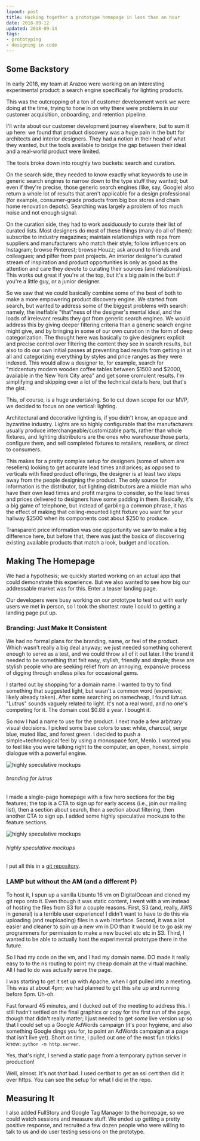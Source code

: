 ```yaml
---
layout: post
title: Hacking together a prototype homepage in less than an hour
date: 2018-09-12
updated: 2018-09-14
tags:
- prototyping
- designing in code
---
```


## Some Backstory

In early 2018, my team at Arazoo were working on an interesting experimental product: a search engine specifically for lighting products. 

This was the outcropping of a ton of customer development work we were doing at the time, trying to hone in on why there were problems in our customer acquisition, onboarding, and retention pipeline. 

I'll write about our customer development journey elsewhere, but to sum it up here: we found that product discovery was a huge pain in the butt for architects and interior designers. They had a notion in their head of what they wanted, but the tools available to bridge the gap between their ideal and a real-world product were limited. 

The tools broke down into roughly two buckets: search and curation.

On the search side, they needed to know exactly what keywords to use in generic search engines to narrow down to the type stuff they wanted; but even if they're precise, those generic search engines (like, say, Google) also return a whole lot of results that aren't applicable for a design professional (for example, consumer-grade products from big box stores and chain home renovation depots). Searching was largely a problem of too much noise and not enough signal.

On the curation side, they had to work assiduously to curate their list of curated lists. Most designers do most of these things (many do all of them): subscribe to industry magazines; maintain relationships with reps from suppliers and manufacturers who match their style; follow influencers on Instagram; browse Pinterest; browse Houzz; ask around to friends and colleagues; and pilfer from past projects. An interior designer's curated stream of inspiration and product opportunities is only as good as the attention and care they devote to curating their sources (and relationships). This works out great if you're at the top, but it's a big pain in the butt if you're a little guy, or a junior designer. 

So we saw that we could basically combine some of the best of both to make a more empowering product discovery engine. We started from search, but wanted to address some of the biggest problems with search: namely, the ineffable "that"ness of the designer's mental ideal, and the loads of irrelevant results they got from generic search engines. We would address this by giving deeper filtering criteria than a generic search engine might give, and by bringing in some of our own curation in the form of deep categorization. The thought here was basically to give designers explicit and precise control over filtering the content they see in search results, but also to do our own initial passes at preventing bad results from getting in at all and categorizing everything by styles and price ranges as they were indexed. This would allow a designer to, for example, search for "midcentury modern wooden coffee tables between $1500 and $2000, available in the New York City area" and get some cromulent results. I'm simplifying and skipping over a lot of the technical details here, but that's the gist.

This, of course, is a huge undertaking. So to cut down scope for our MVP, we decided to focus on one vertical: lighting. 

Architectural and decorative lighting is, if you didn't know, an opaque and byzantine industry. Lights are so highly configurable that the manufacturers usually produce interchangeable/customizable parts, rather than whole fixtures, and lighting distributors are the ones who warehouse those parts, configure them, and sell completed fixtures to retailers, resellers, or direct to consumers. 

This makes for a pretty complex setup for designers (some of whom are resellers) looking to get accurate lead times and prices; as opposed to verticals with fixed product offerings, the designer is at least two steps away from the people designing the product. The only source for information is the distributor, but lighting distributors are a middle man who have their own lead times and profit margins to consider, so the lead times and prices delivered to designers have some padding in them. Basically, it's a big game of telephone, but instead of garbling a common phrase, it has the effect of making that ceiling-mounted light fixture you want for your hallway $2500 when its components cost about $250 to produce. 

Transparent price information was one opportunity we saw to make a big difference here, but before that, there was just the basics of discovering existing available products that match a look, budget and location.

## Making The Homepage

We had a hypothesis; we quickly started working on an actual app that could demonstrate this experience. But we also wanted to see how big our addressable market was for this. Enter a teaser landing page. 

Our developers were busy working on our prototype to test out with early users we met in person, so I took the shortest route I could to getting a landing page put up.

### Branding: Just Make It Consistent

We had no formal plans for the branding, name, or feel of the product. Which wasn't really a big deal anyway; we just needed something coherent enough to serve as a test, and we could throw all of it out later. I the brand it needed to be something that felt easy, stylish, friendly and simple; these are stylish people who are seeking relief from an annoying, expansive process of digging through endless piles for occasional gems. 

I started out by shopping for a domain name. I wanted to try to find something that suggested light, but wasn't a common word (expensive; likely already taken). After some searching on namecheap, I found _lutr.us_. "Lutrus" sounds vaguely related to light. It's not a real word, and no one's competing for it. The domain cost $0.88 a year. I bought it.

So now I had a name to use for the product. I next made a few arbitrary visual decisions. I picked some base colors to use: white, charcoal, serge blue, muted lilac, and forest green.  I decided to push a simple+technological feel by using a monospace font, Menlo. I wanted you to feel like you were talking right to the computer, an open, honest, simple dialogue with a powerful engine. 

![highly speculative mockups]({{site.baseurl}}/images/2018/09/12/lutrus-branding.png)

###### branding for lutrus

I made a single-page homepage with a few hero sections for the big features; the top is a CTA to sign up for early access (i.e., join our mailing list), then a section about search, then a section about filtering, then another CTA to sign up. I added some highly speculative mockups to the feature sections. 

![highly speculative mockups]({{site.baseurl}}/images/2018/09/12/mockups.jpg)

###### highly speculative mockups

I put all this in a <a href="https://github.com/chadlavi/lutrus" target="_blank">git repository</a>.

### LAMP but without the AM (and a different P)

To host it, I spun up a vanilla Ubuntu 16 vm on DigitalOcean and cloned my git repo onto it. Even though it was static content, I went with a vm instead of hosting the files from S3 for a couple reasons. First, S3 (and, really, AWS in general) is a terrible user experience! I didn't want to have to do this via uploading (and reuploading) files in a web interface. Second, it was a lot easier and cleaner to spin up a new vm in DO than it would be to go ask my programmers for permission to make a new bucket etc etc in S3. Third, I wanted to be able to actually host the experimental prototype there in the future. 

So I had my code on the vm, and I had my domain name. DO made it really easy to to the ns routing to point my cheap domain at the virtual machine. All I had to do was actually serve the page. 

I was starting to get it set up with Apache, when I got pulled into a meeting. This was at about 4pm; we had planned to get this site up and running before 5pm. Uh-oh. 

Fast forward 45 minutes, and I ducked out of the meeting to address this. I still hadn't settled on the final graphics or copy for the first run of the page, though that didn't really matter; I just needed to get _some_ live version up so that I could set up a Google AdWords campaign (it's poor hygiene, and also something Google dings you for, to point an AdWords campaign at a page that isn't live yet). Short on time, I pulled out one of the most fun tricks I knew: `python -m http.server`.

Yes, that's right, I served a static page from a temporary python server in production! 

Well, almost. It's not _that_ bad. I used certbot to get an ssl cert then did it over https. You can see the setup for what I did in the repo. 

## Measuring It

I also added FullStory and Google Tag Manager to the homepage, so we could watch sessions and measure stuff. We ended up getting a pretty positive response, and recruited a few dozen people who were willing to talk to us and do user testing sessions on the prototype. 